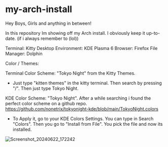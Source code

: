 # my-arch-install
Hey Boys, Girls and anything in between!

In this repository Im showing off my Arch install.
I obviously keep it up-to-date. (if i always remember to (lol))

Terminal: Kitty
Desktop Environment: KDE Plasma 6
Browser: Firefox
File Manager: Dolphin

Color / Themes:

Terminal Color Scheme: "Tokyo Night" from the Kitty Themes.
- Just type "kitten themes" in the kitty terminal. Then search by pressing "/". Then just type Tokyo Night.

KDE Color Scheme: "Tokyo Night". After a while searching i found the perfect color scheme on a github repo. https://github.com/nonetrix/tokyonight-kde/blob/main/TokyoNight.colors
- To Apply it, go to your KDE Colors Settings. You can type in Search "Colors". Then you go to "Install from File". You pick the file and now its installed.


![Screenshot_20240622_172242](https://github.com/Saddie2000/my-arch-install/assets/173456238/8b415a9a-a0b9-4560-a600-a07c0aa896ad)
